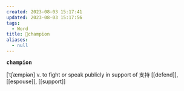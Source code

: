 ```yaml
---
created: 2023-08-03 15:17:41
updated: 2023-08-03 15:17:56
tags:
  - Word
title: 📖champion
aliases:
  - null
---
```


<pre><strong>champion</strong></pre>
[ˈtʃæmpiən]
v. to fight or speak publicly in support of ⽀持
[[defend]], [[espouse]], [[support]]

